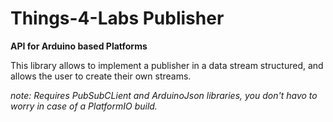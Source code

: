 # Things-4-Labs Publisher
**API for Arduino based Platforms**

This library allows to implement a publisher in a data stream structured, and allows the user to create their own streams.

*note: Requires PubSubCLient and ArduinoJson libraries, you don't havo to worry in case of a PlatformIO build.*

